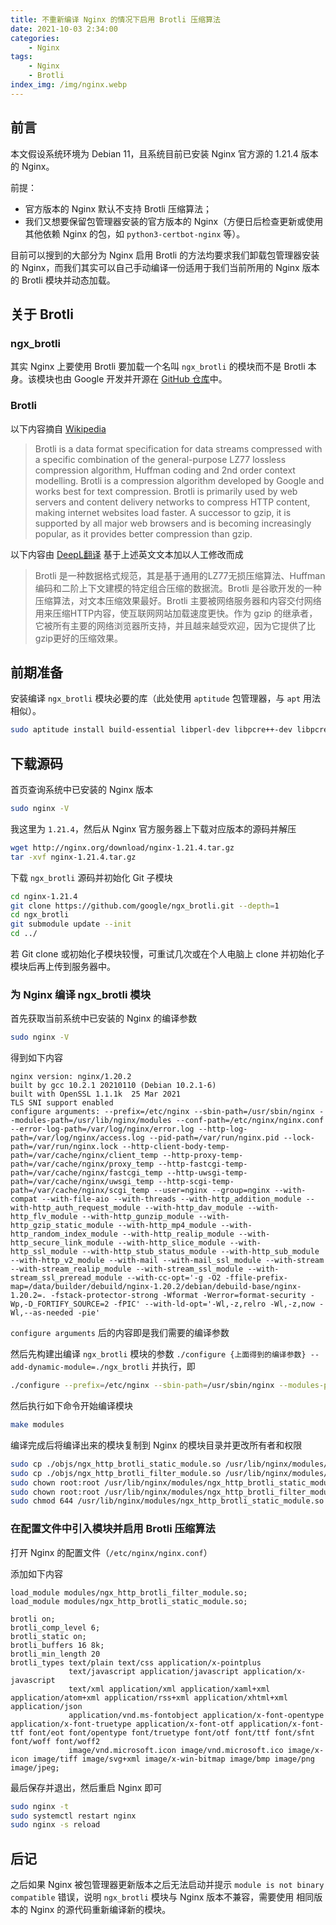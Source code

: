 ```yaml
---
title: 不重新编译 Nginx 的情况下启用 Brotli 压缩算法
date: 2021-10-03 2:34:00
categories:
    - Nginx
tags:
    - Nginx
    - Brotli
index_img: /img/nginx.webp
---
```


## 前言

本文假设系统环境为 Debian 11，且系统目前已安装 Nginx 官方源的 1.21.4 版本的 Nginx。

前提：

- 官方版本的 Nginx 默认不支持 Brotli 压缩算法；
- 我们又想要保留包管理器安装的官方版本的 Nginx（方便日后检查更新或使用其他依赖 Nginx 的包，如 `python3-certbot-nginx` 等）。

目前可以搜到的大部分为 Nginx 启用 Brotli 的方法均要求我们卸载包管理器安装的 Nginx，而我们其实可以自己手动编译一份适用于我们当前所用的 Nginx 版本的 Brotli 模块并动态加载。

## 关于 Brotli

### ngx_brotli

其实 Nginx 上要使用 Brotli 要加载一个名叫 `ngx_brotli` 的模块而不是 Brotli 本身。该模块也由 Google 开发并开源在 [GitHub 仓库](https://github.com/google/ngx_brotli)中。

### Brotli

以下内容摘自 [Wikipedia](https://en.m.wikipedia.org/wiki/Brotli)

> Brotli is a data format specification for data streams compressed with a specific combination of the general-purpose LZ77 lossless compression algorithm, Huffman coding and 2nd order context modelling. Brotli is a compression algorithm developed by Google and works best for text compression. Brotli is primarily used by web servers and content delivery networks to compress HTTP content, making internet websites load faster. A successor to gzip, it is supported by all major web browsers and is becoming increasingly popular, as it provides better compression than gzip.

以下内容由 [DeepL翻译](https://www.deepl.com/translator) 基于上述英文文本加以人工修改而成

> Brotli 是一种数据格式规范，其是基于通用的LZ77无损压缩算法、Huffman编码和二阶上下文建模的特定组合压缩的数据流。Brotli 是谷歌开发的一种压缩算法，对文本压缩效果最好。Brotli 主要被网络服务器和内容交付网络用来压缩HTTP内容，使互联网网站加载速度更快。作为 gzip 的继承者，它被所有主要的网络浏览器所支持，并且越来越受欢迎，因为它提供了比gzip更好的压缩效果。

## 前期准备

安装编译 `ngx_brotli` 模块必要的库（此处使用 `aptitude` 包管理器，与 `apt` 用法相似）。

```bash
sudo aptitude install build-essential libperl-dev libpcre++-dev libpcre2-dev openssl libssl1.1 libssl-dev
```

## 下载源码

首页查询系统中已安装的 Nginx 版本

```bash
sudo nginx -V
```

我这里为 `1.21.4`，然后从 Nginx 官方服务器上下载对应版本的源码并解压

```bash
wget http://nginx.org/download/nginx-1.21.4.tar.gz
tar -xvf nginx-1.21.4.tar.gz
```

下载 `ngx_brotli` 源码并初始化 Git 子模块

```bash
cd nginx-1.21.4
git clone https://github.com/google/ngx_brotli.git --depth=1
cd ngx_brotli
git submodule update --init
cd ../
```

若 Git clone 或初始化子模块较慢，可重试几次或在个人电脑上 clone 并初始化子模块后再上传到服务器中。

### 为 Nginx 编译 ngx_brotli 模块

首先获取当前系统中已安装的 Nginx 的编译参数

```bash
sudo nginx -V
```

得到如下内容

```
nginx version: nginx/1.20.2
built by gcc 10.2.1 20210110 (Debian 10.2.1-6)
built with OpenSSL 1.1.1k  25 Mar 2021
TLS SNI support enabled
configure arguments: --prefix=/etc/nginx --sbin-path=/usr/sbin/nginx --modules-path=/usr/lib/nginx/modules --conf-path=/etc/nginx/nginx.conf --error-log-path=/var/log/nginx/error.log --http-log-path=/var/log/nginx/access.log --pid-path=/var/run/nginx.pid --lock-path=/var/run/nginx.lock --http-client-body-temp-path=/var/cache/nginx/client_temp --http-proxy-temp-path=/var/cache/nginx/proxy_temp --http-fastcgi-temp-path=/var/cache/nginx/fastcgi_temp --http-uwsgi-temp-path=/var/cache/nginx/uwsgi_temp --http-scgi-temp-path=/var/cache/nginx/scgi_temp --user=nginx --group=nginx --with-compat --with-file-aio --with-threads --with-http_addition_module --with-http_auth_request_module --with-http_dav_module --with-http_flv_module --with-http_gunzip_module --with-http_gzip_static_module --with-http_mp4_module --with-http_random_index_module --with-http_realip_module --with-http_secure_link_module --with-http_slice_module --with-http_ssl_module --with-http_stub_status_module --with-http_sub_module --with-http_v2_module --with-mail --with-mail_ssl_module --with-stream --with-stream_realip_module --with-stream_ssl_module --with-stream_ssl_preread_module --with-cc-opt='-g -O2 -ffile-prefix-map=/data/builder/debuild/nginx-1.20.2/debian/debuild-base/nginx-1.20.2=. -fstack-protector-strong -Wformat -Werror=format-security -Wp,-D_FORTIFY_SOURCE=2 -fPIC' --with-ld-opt='-Wl,-z,relro -Wl,-z,now -Wl,--as-needed -pie'
```

`configure arguments` 后的内容即是我们需要的编译参数

然后先构建出编译 `ngx_brotli` 模块的参数 `./configure {上面得到的编译参数} --add-dynamic-module=./ngx_brotli` 并执行，即

```bash
./configure --prefix=/etc/nginx --sbin-path=/usr/sbin/nginx --modules-path=/usr/lib/nginx/modules --conf-path=/etc/nginx/nginx.conf --error-log-path=/var/log/nginx/error.log --http-log-path=/var/log/nginx/access.log --pid-path=/var/run/nginx.pid --lock-path=/var/run/nginx.lock --http-client-body-temp-path=/var/cache/nginx/client_temp --http-proxy-temp-path=/var/cache/nginx/proxy_temp --http-fastcgi-temp-path=/var/cache/nginx/fastcgi_temp --http-uwsgi-temp-path=/var/cache/nginx/uwsgi_temp --http-scgi-temp-path=/var/cache/nginx/scgi_temp --user=nginx --group=nginx --with-compat --with-file-aio --with-threads --with-http_addition_module --with-http_auth_request_module --with-http_dav_module --with-http_flv_module --with-http_gunzip_module --with-http_gzip_static_module --with-http_mp4_module --with-http_random_index_module --with-http_realip_module --with-http_secure_link_module --with-http_slice_module --with-http_ssl_module --with-http_stub_status_module --with-http_sub_module --with-http_v2_module --with-mail --with-mail_ssl_module --with-stream --with-stream_realip_module --with-stream_ssl_module --with-stream_ssl_preread_module --with-cc-opt='-g -O2 -ffile-prefix-map=/data/builder/debuild/nginx-1.20.2/debian/debuild-base/nginx-1.20.2=. -fstack-protector-strong -Wformat -Werror=format-security -Wp,-D_FORTIFY_SOURCE=2 -fPIC' --with-ld-opt='-Wl,-z,relro -Wl,-z,now -Wl,--as-needed -pie' --add-dynamic-module=/path/to/ngx_brotli
```

然后执行如下命令开始编译模块

```bash
make modules
```

编译完成后将编译出来的模块复制到 Nginx 的模块目录并更改所有者和权限

```bash
sudo cp ./objs/ngx_http_brotli_static_module.so /usr/lib/nginx/modules/
sudo cp ./objs/ngx_http_brotli_filter_module.so /usr/lib/nginx/modules/
sudo chown root:root /usr/lib/nginx/modules/ngx_http_brotli_static_module.so
sudo chown root:root /usr/lib/nginx/modules/ngx_http_brotli_filter_module.so
sudo chmod 644 /usr/lib/nginx/modules/ngx_http_brotli_static_module.so /usr/lib/nginx/modules/ngx_http_brotli_filter_module.so
```

### 在配置文件中引入模块并启用 Brotli 压缩算法

打开 Nginx 的配置文件（`/etc/nginx/nginx.conf`）

添加如下内容

```nginx
load_module modules/ngx_http_brotli_filter_module.so;
load_module modules/ngx_http_brotli_static_module.so;

brotli on;
brotli_comp_level 6;
brotli_static on;
brotli_buffers 16 8k;
brotli_min_length 20
brotli_types text/plain text/css application/x-pointplus
             text/javascript application/javascript application/x-javascript
             text/xml application/xml application/xaml+xml application/atom+xml application/rss+xml application/xhtml+xml application/json
             application/vnd.ms-fontobject application/x-font-opentype application/x-font-truetype application/x-font-otf application/x-font-ttf font/eot font/opentype font/truetype font/otf font/ttf font/sfnt font/woff font/woff2
             image/vnd.microsoft.icon image/vnd.microsoft.ico image/x-icon image/tiff image/svg+xml image/x-win-bitmap image/bmp image/png image/jpeg;
```

最后保存并退出，然后重启 Nginx 即可

```bash
sudo nginx -t
sudo systemctl restart nginx
sudo nginx -s reload
```

## 后记

之后如果 Nginx 被包管理器更新版本之后无法启动并提示 `module is not binary compatible` 错误，说明 `ngx_brotli` 模块与 Nginx 版本不兼容，需要使用 相同版本的 Nginx 的源代码重新编译新的模块。

